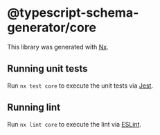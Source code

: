 # @typescript-schema-generator/core

This library was generated with [Nx](https://nx.dev).

## Running unit tests

Run `nx test core` to execute the unit tests via [Jest](https://jestjs.io).

## Running lint

Run `nx lint core` to execute the lint via [ESLint](https://eslint.org).
